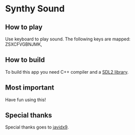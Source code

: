 # Synthy Sound

## How to play
Use keyboard to play sound. The following keys are mapped: ZSXCFVGBNJMK,

## How to build
To build this app you need C++ compiler and a [SDL2 library](https://www.libsdl.org/download-2.0.php "Download link").

## Most important
Have fun using this!

## Special thanks
Special thanks goes to [javidx9](https://www.youtube.com/channel/UC-yuWVUplUJZvieEligKBkA "Youtube channel").